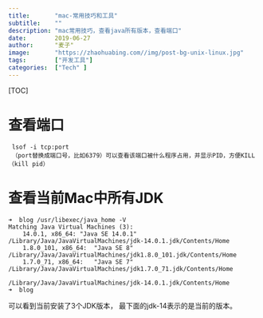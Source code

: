 ```yaml
---
title:       "mac-常用技巧和工具"
subtitle:    ""
description: "mac常用技巧，查看java所有版本，查看端口"
date:        2019-06-27
author:      "麦子"
image:       "https://zhaohuabing.com//img/post-bg-unix-linux.jpg"
tags:        ["开发工具"]
categories:  ["Tech" ]
---
```


[TOC]

# 查看端口

```shell
 lsof -i tcp:port 
 （port替换成端口号，比如6379）可以查看该端口被什么程序占用，并显示PID，方便KILL（kill pid）
```

# 查看当前Mac中所有JDK

```shell
➜  blog /usr/libexec/java_home -V
Matching Java Virtual Machines (3):
    14.0.1, x86_64:	"Java SE 14.0.1"	/Library/Java/JavaVirtualMachines/jdk-14.0.1.jdk/Contents/Home
    1.8.0_101, x86_64:	"Java SE 8"	/Library/Java/JavaVirtualMachines/jdk1.8.0_101.jdk/Contents/Home
    1.7.0_71, x86_64:	"Java SE 7"	/Library/Java/JavaVirtualMachines/jdk1.7.0_71.jdk/Contents/Home

/Library/Java/JavaVirtualMachines/jdk-14.0.1.jdk/Contents/Home
➜  blog
```

可以看到当前安装了3个JDK版本， 最下面的jdk-14表示的是当前的版本。 


